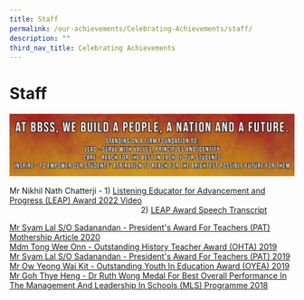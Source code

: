 ```yaml
---
title: Staff
permalink: /our-achievements/Celebrating-Achievements/staff/
description: ""
third_nav_title: Celebrating Achievements
---
```

# Staff

![](/images/Our%20Achievements/POSTER%20TEACHERS%20DAY%20tag%202.jpg)


Mr Nikhil Nath Chatterji - 1) <a href="https://youtu.be/gTGTh-IHI4I" target="_blank">Listening Educator for Advancement and Progress (LEAP) Award 2022 Video</a>  
                                                           2) <a href="/files/Our%20Achievements/Nikhil%20LEAP%20Award%20Speech%20Transcript.pdf" target="_blank">LEAP Award Speech Transcript</a>
																													 

<a href="https://mothership.sg/2020/07/moe-teacher-repeat-sec-4/" target="_blank">Mr Syam Lal S/O Sadanandan - President's Award For Teachers (PAT) Mothership Article 2020</a>   
<a href="/files/Our%20Achievements/Tong%20Wee%20Onn%20OHTA%202019.pdf" target="_blank">Mdm Tong Wee Onn - Outstanding History Teacher Award (OHTA) 2019</a>   
<a href="/files/Our%20Achievements/Syam%20Lal%20PAT%202019.pdf" target="_blank">Mr Syam Lal S/O Sadanandan - President's Award For Teachers (PAT) 2019</a>    
<a href="/files/Our%20Achievements/Ow%20Yeong%20Wai%20Kit%20OYEA%202019.pdf" target="_blank">Mr Ow Yeong Wai Kit - Outstanding Youth In Education Award (OYEA) 2019</a>    
<a href="/files/Our%20Achievements/Goh%20Thye%20Heng%20Dr%20Ruth%20Wong%20Medal.pdf" target="_blank">Mr Goh Thye Heng - Dr Ruth Wong Medal For Best Overall Performance In The Management And Leadership In Schools (MLS) Programme 2018</a>
